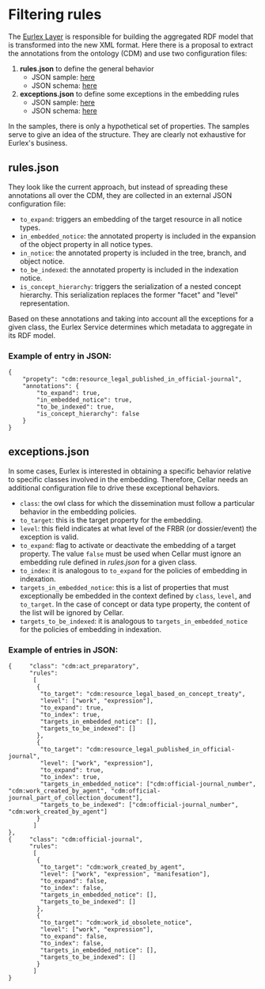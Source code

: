 # Filtering rules
The [Eurlex Layer](https://citnet.tech.ec.europa.eu/CITnet/confluence/display/CELLAR/Eurlex+Layer) is responsible for building the aggregated RDF model that is transformed into the new XML format. Here there is a proposal to extract the annotations from the ontology (CDM) and use two configuration files:

 1. **rules.json** to define the general behavior
	- JSON sample: [here](https://raw.githubusercontent.com/op-cellar-git/eurlex-xml-format/master/new/filtering_rules/samples/rules.json)
	- JSON schema: [here](https://raw.githubusercontent.com/op-cellar-git/eurlex-xml-format/master/new/filtering_rules/json_schema/schema_exceptions.json)
 2. **exceptions.json**  to define some exceptions in the embedding rules
	- JSON sample: [here](https://raw.githubusercontent.com/op-cellar-git/eurlex-xml-format/master/new/filtering_rules/samples/exceptions.json)
	- JSON schema: [here](https://raw.githubusercontent.com/op-cellar-git/eurlex-xml-format/master/new/filtering_rules/json_schema/schema_exceptions.json)

In the samples, there is only a hypothetical set of properties. The samples serve to give an idea of the structure. They are clearly not exhaustive for Eurlex's business.

## rules.json
They look like the current approach, but instead of spreading these annotations all over the CDM, they are collected in an external JSON configuration file:
-   `to_expand`: triggers an embedding of the target resource in all notice types.
-   `in_embedded_notice`: the annotated property is included in the expansion of the object property in all notice types.
-   `in_notice`: the annotated property is included in the tree, branch, and object notice.
-   `to_be_indexed`: the annotated property is included in the indexation notice.
-   `is_concept_hierarchy`: triggers the serialization of a nested concept hierarchy. This serialization replaces the former "facet" and "level" representation.

Based on these annotations and taking into account all the exceptions for a given class, the Eurlex Service determines which metadata to aggregate in its RDF model.
### Example of entry in JSON:
```
{
	"propety": "cdm:resource_legal_published_in_official-journal",
	"annotations": {
		"to_expand": true,
		"in_embedded_notice": true,
		"to_be_indexed": true,
		"is_concept_hierarchy": false
	}
}
```
## exceptions.json
In some cases, Eurlex is interested in obtaining a specific behavior relative to specific classes involved in the embedding. Therefore, Cellar needs an additional configuration file to drive these exceptional behaviors.
-   `class`: the owl class for which the dissemination must follow a particular behavior in the embedding policies.
-   `to_target`: this is the target property for the embedding.
-   `level`: this field indicates at what level of the FRBR (or dossier/event) the exception is valid.
-   `to_expand`:  flag to activate or deactivate the embedding of a target property. The value `false` must be used when Cellar must ignore an embedding rule defined in *rules.json* for a given class.
-   `to_index`:  it is analogous to `to_expand` for the policies of embedding in indexation.
-   `targets_in_embedded_notice`: this is a list of properties that must exceptionally be embedded in the context defined by `class`, `level`, and `to_target`. In the case of concept or data type property, the content of the list will be ignored by Cellar.
-  `targets_to_be_indexed`: it is analogous to `targets_in_embedded_notice` for the policies of embedding in indexation.
### Example of entries in JSON:
```
{     "class": "cdm:act_preparatory",
      "rules": 
       [
        {
         "to_target": "cdm:resource_legal_based_on_concept_treaty",
         "level": ["work", "expression"],
         "to_expand": true,
         "to_index": true,
         "targets_in_embedded_notice": [],
	     "targets_to_be_indexed": []
        },
        {
         "to_target": "cdm:resource_legal_published_in_official-journal",
         "level": ["work", "expression"],
         "to_expand": true,
         "to_index": true,
         "targets_in_embedded_notice": ["cdm:official-journal_number", "cdm:work_created_by_agent", "cdm:official-journal_part_of_collection_document"],
         "targets_to_be_indexed": ["cdm:official-journal_number", "cdm:work_created_by_agent"]
        }
       ]
},
{     "class": "cdm:official-journal",
      "rules": 
       [
        {
         "to_target": "cdm:work_created_by_agent",
         "level": ["work", "expression", "manifesation"],
         "to_expand": false,
         "to_index": false,
         "targets_in_embedded_notice": [],
         "targets_to_be_indexed": []
        },
        {
         "to_target": "cdm:work_id_obsolete_notice",
         "level": ["work", "expression"],
         "to_expand": false,
         "to_index": false,
         "targets_in_embedded_notice": [],
         "targets_to_be_indexed": []
        }
       ]
}
```